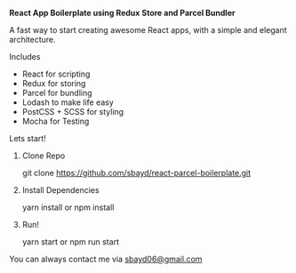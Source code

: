 **React App Boilerplate using Redux Store and Parcel Bundler**

A fast way to start creating awesome React apps, with a simple and elegant architecture.

Includes

- React for scripting
- Redux for storing
- Parcel for bundling
- Lodash to make life easy
- PostCSS + SCSS for styling
- Mocha for Testing

Lets start!

1.  Clone Repo

    git clone https://github.com/sbayd/react-parcel-boilerplate.git

2)  Install Dependencies


    yarn install or npm install

3.  Run!


    yarn start or npm run start

You can always contact me via sbayd06@gmail.com

